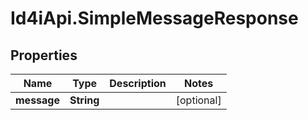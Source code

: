 # Id4iApi.SimpleMessageResponse

## Properties
Name | Type | Description | Notes
------------ | ------------- | ------------- | -------------
**message** | **String** |  | [optional] 


